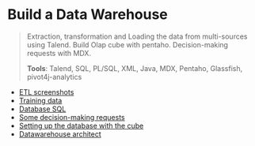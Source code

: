 # Build a Data Warehouse
> Extraction, transformation and Loading the data from multi-sources using Talend. Build Olap cube with pentaho. Decision-making requests with MDX.
> 
> **Tools**: Talend, SQL, PL/SQL, XML, Java, MDX, Pentaho, Glassfish, pivot4j-analytics
> 
* [ETL screenshots](/Talend)
* [Training data](/data)
* [Database SQL](/sql)
* [Some decision-making requests](/mdx_requetes.mdx)
* [Setting up the database with the cube](/sales.properties)
* [Datawarehouse architect](sales.xml)
